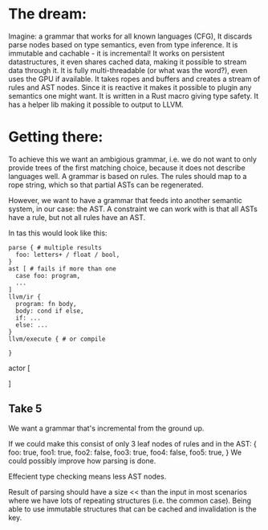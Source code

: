 # The dream:
Imagine: a grammar that works for all known languages (CFG), 
It discards parse nodes based on type semantics, even from type inference.
It is immutable and cachable - it is incremental! It works on persistent datastructures, it even shares cached data, making it possible to stream data through it. It is fully multi-threadable (or what was the word?), even uses the GPU if available.
It takes ropes and buffers and creates a stream of rules and AST nodes.
Since it is reactive it makes it possible to plugin any semantics one might want.
It is written in a Rust macro giving type safety.
It has a helper lib making it possible to output to LLVM.

# Getting there:

To achieve this we want an ambigious grammar, i.e. we do not want to only provide trees of the first matching choice, because it does not describe languages well. A grammar is based on rules. The rules should map to a rope string, which so that partial ASTs can be regenerated.

However, we want to have a grammar that feeds into another semantic system, in our case: the AST.
A constraint we can work with is that all ASTs have a rule, but not all rules have an AST.

In tas this would look like this:

```
parse { # multiple results
  foo: letters+ / float / bool,
}
ast [ # fails if more than one
  case foo: program,
  ...
]
llvm/ir {
  program: fn body,
  body: cond if else,
  if: ...
  else: ...
}
llvm/execute { # or compile
  
}
```


actor [
   
]


## Take 5
We want a grammar that's incremental from the ground up.

If we could make this consist of only 3 leaf nodes of rules and in the AST: 
{
  foo: true,
  foo1: true,
  foo2: false,
  foo3: true,
  foo4: false,
  foo5: true,
}
We could possibly improve how parsing is done.

Effecient type checking means less AST nodes.

Result of parsing should have a size << than the input in most scenarios where we have lots of repeating structures (i.e. the common case).
Being able to use immutable structures that can be cached and invalidation is the key.
